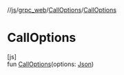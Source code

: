 //[js](../../../index.md)/[grpc_web](../index.md)/[CallOptions](index.md)/[CallOptions](-call-options.md)

# CallOptions

[js]\
fun [CallOptions](-call-options.md)(options: [Json](https://kotlinlang.org/api/latest/jvm/stdlib/kotlin.js/-json/index.html))

